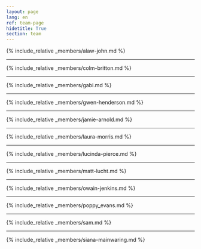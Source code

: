 ```yaml
---
layout: page
lang: en
ref: team-page
hidetitle: True
section: team
---
```


{% include_relative _members/alaw-john.md %}

---

{% include_relative _members/colm-britton.md %}

---

{% include_relative _members/gabi.md %}

---

{% include_relative _members/gwen-henderson.md %}

---

{% include_relative _members/jamie-arnold.md %}

---

{% include_relative _members/laura-morris.md %}

---

{% include_relative _members/lucinda-pierce.md %}

---

{% include_relative _members/matt-lucht.md %}

---

{% include_relative _members/owain-jenkins.md %}

---

{% include_relative _members/poppy_evans.md %}

---

{% include_relative _members/sam.md %}

---

{% include_relative _members/siana-mainwaring.md %}
